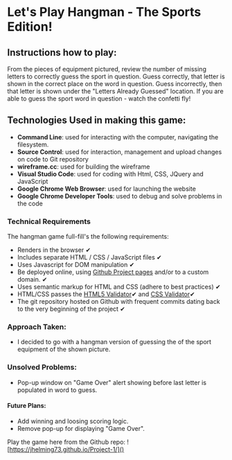 

# Let's Play Hangman - The Sports Edition!


## Instructions how to play:
From the pieces of equipment pictured, review the number of missing letters to correctly guess the sport in question. Guess correctly, that letter is shown in the correct place on the word in question. Guess incorrectly, then that letter is shown under the "Letters Already Guessed" location. If you are able to guess the sport word in question - watch the confetti fly!

## Technologies Used in making this game:
- **Command Line**: used for interacting with the computer, navigating the filesystem.
- **Source Control**: used for interaction, management and upload changes on code to Git repository
- **wireframe.cc**: used for building the wireframe
- **Visual Studio Code**: used for coding with Html, CSS, JQuery and JavaScript
- **Google Chrome Web Browser**: used for launching the website
- **Google Chrome Developer Tools**: used to debug and solve problems in the code


### Technical Requirements

The hangman game full-fill's the following requirements:

- Renders in the browser ✔
- Includes separate HTML / CSS / JavaScript files ✔
- Uses Javascript for DOM manipulation ✔
- Be deployed online, using [Github Project pages](https://pages.github.com)
  and/or to a custom domain. ✔
- Uses semantic markup for HTML and CSS (adhere to best practices) ✔
- HTML/CSS passes the [HTML5 Validator](https://html5.validator.nu)✔
  and [CSS Validator](https://jigsaw.w3.org/css-validator/)✔
- The git repository hosted on Github with frequent commits dating back to the
  very beginning of the project ✔

### Approach Taken:
 - I decided to go with a hangman version of guessing the of the sport equipment of the shown picture. 

### Unsolved Problems:
- Pop-up window on "Game Over" alert showing before last letter is populated in word to guess.


#### Future Plans:

- Add winning and loosing scoring logic.
- Remove pop-up for displaying "Game Over".

Play the game here from the Github repo:
![https://jhelming73.github.io/Project-1/]()
